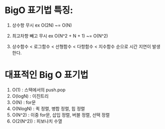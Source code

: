 BigO 표기법 특징:
================


1. 상수항 무시
ex O(2N) ~= O(N)

2. 최고차항 빼고 무시
ex O(N^2 + N + 1) ~= O(N^2)


3. 상수함수 < 로그함수 < 선형함수 < 다항함수 < 지수함수
순으로 시간 지연이 발생한다.




대표적인 Big O 표기법
==================

1. O(1) : 스택에서의 push.pop
2. O(logN) : 이진트리
3. O(N) : for문
4. O(NlogN) : 퀵 정렬, 병합 정렬, 힙 정렬
5. O(N^2) : 이중 for문, 삽입 정렬, 버블 정렬, 선택 정렬
6. O(2(N^2)) : 피보나치 수열
